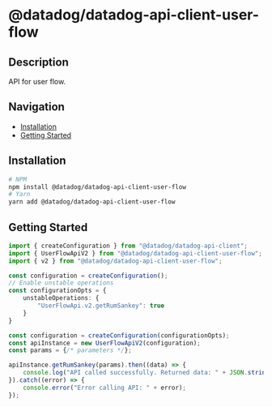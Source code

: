 # @datadog/datadog-api-client-user-flow

## Description

API for user flow.

## Navigation

- [Installation](#installation)
- [Getting Started](#getting-started)

## Installation

```sh
# NPM
npm install @datadog/datadog-api-client-user-flow
# Yarn
yarn add @datadog/datadog-api-client-user-flow
```

## Getting Started
```ts
import { createConfiguration } from "@datadog/datadog-api-client";
import { UserFlowApiV2 } from "@datadog/datadog-api-client-user-flow";
import { v2 } from "@datadog/datadog-api-client-user-flow";

const configuration = createConfiguration();
// Enable unstable operations
const configurationOpts = {
    unstableOperations: {
        "UserFlowApi.v2.getRumSankey": true
    }
}

const configuration = createConfiguration(configurationOpts);
const apiInstance = new UserFlowApiV2(configuration);
const params = {/* parameters */};

apiInstance.getRumSankey(params).then((data) => {
    console.log("API called successfully. Returned data: " + JSON.stringify(data));
}).catch((error) => {
    console.error("Error calling API: " + error);
});
```